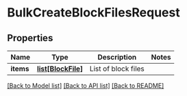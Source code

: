 # BulkCreateBlockFilesRequest

## Properties
Name | Type | Description | Notes
------------ | ------------- | ------------- | -------------
**items** | [**list[BlockFile]**](BlockFile.md) | List of block files | 

[[Back to Model list]](../README.md#documentation-for-models) [[Back to API list]](../README.md#documentation-for-api-endpoints) [[Back to README]](../README.md)


